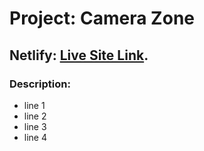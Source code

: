 # Project: Camera Zone

##  Netlify: [Live Site Link](https://github.com/facebook/create-react-app).

### Description:
* line 1
* line 2
* line 3
* line 4